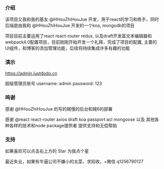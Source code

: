 ### 介绍

该项目又我和我的基友 @HHouZhiHouJue 开发，用于react的学习和练手，同时后端是由我和 @HHouZhiHouJue 开发的一个koa, mongodb的项目

项目目前主要运用了react react-router redux, 以及draft开发富文本编辑器和webpack4.0配置项目，目前刚刚开始开发一个礼拜，完成了项目的配置, 主要的UI组件，和博客的添加管理功能，后续将持续集成许多有趣的功能

### 演示

https://admin.justdodo.cn  

超级管理员账号 username: admin  password: 123

### 鸣谢

感谢 @HHouZhiHouJue 的写的贼慢的后台和贼6的部署  

感谢 @react react-router axios draft koa passport acl mongoose 以及 其他各种各样的技术和node package提供者 提供支持和无偿帮助

### 支持

如果喜欢可以点击右上方的 Star 为我点个星  

最近失业，如果有牛逼公司不嫌小的太菜，求招收，+微信 q1256790127
